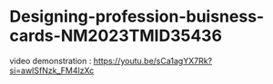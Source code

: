 # Designing-profession-buisness-cards-NM2023TMID35436
video demonstration :  https://youtu.be/sCa1agYX7Rk?si=awISfNzk_FM4lzXc
